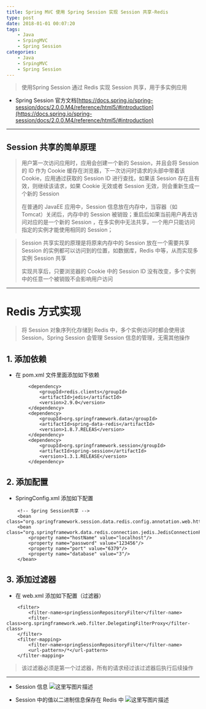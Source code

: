 ```yaml
---
title: Spring MVC 使用 Spring Session 实现 Session 共享-Redis
type: post
date: 2018-01-01 00:07:20
tags:
    - Java
    - SrpingMVC 
    - Spring Session
categories: 
    - Java
    - SrpingMVC 
    - Spring Session
---
```

> 使用Spring Session 通过 Redis 实现 Session 共享，用于多实例应用

- Spring Session 官方文档[https://docs.spring.io/spring-session/docs/2.0.0.M4/reference/html5/#introduction](https://docs.spring.io/spring-session/docs/2.0.0.M4/reference/html5/#introduction)


----------
## Session 共享的简单原理
> 用户第一次访问应用时，应用会创建一个新的 Session，并且会将 Session 的 ID 作为 Cookie 缓存在浏览器，下一次访问时请求的头部中带着该 Cookie，应用通过获取的 Session ID 进行查找，如果该 Session 存在且有效，则继续该请求，如果 Cookie 无效或者 Session 无效，则会重新生成一个新的 Session
> 
> 在普通的 JavaEE 应用中，Session 信息放在内存中，当容器（如 Tomcat）关闭后，内存中的 Session 被销毁；重启后如果当前用户再去访问对应的是一个新的 Session ，在多实例中无法共享，一个用户只能访问指定的实例才能使用相同的 Session；
> 

> Session 共享实现的原理是将原来内存中的 Session 放在一个需要共享 Session 的实例都可以访问到的位置，如数据库，Redis 中等，从而实现多实例 Session 共享
> 
> 实现共享后，只要浏览器的 Cookie 中的 Session ID 没有改变，多个实例中的任意一个被销毁不会影响用户访问

----------
# Redis 方式实现
> 将 Session 对象序列化存储到 Redis 中，多个实例访问时都会使用该 Session，Spring Session 会管理 Session 信息的管理，无需其他操作

## 1. 添加依赖
- 在 pom.xml 文件里面添加如下依赖
```
        <dependency>
            <groupId>redis.clients</groupId>
            <artifactId>jedis</artifactId>
            <version>2.9.0</version>
        </dependency>
        <dependency>
            <groupId>org.springframework.data</groupId>
            <artifactId>spring-data-redis</artifactId>
            <version>1.8.7.RELEAS</version>
        </dependency>
        <dependency>
            <groupId>org.springframework.session</groupId>
            <artifactId>spring-session</artifactId>
            <version>1.3.1.RELEASE</version>
        </dependency>

```

## 2. 添加配置
- SpringConfig.xml 添加如下配置
```
    <!-- Spring Session共享 -->
    <bean class="org.springframework.session.data.redis.config.annotation.web.http.RedisHttpSessionConfiguration"/>
    <bean class="org.springframework.data.redis.connection.jedis.JedisConnectionFactory">
        <property name="hostName" value="localhost"/>
        <property name="password" value="123456"/>
        <property name="port" value="6379"/>
        <property name="database" value="3"/>
    </bean>

```

## 3. 添加过滤器
- 在 web.xml 添加如下配置（过滤器）

```
    <filter>
        <filter-name>springSessionRepositoryFilter</filter-name>
        <filter-class>org.springframework.web.filter.DelegatingFilterProxy</filter-class>
    </filter>
    <filter-mapping>
        <filter-name>springSessionRepositoryFilter</filter-name>
        <url-pattern>/*</url-pattern>
    </filter-mapping>
```
> 该过滤器必须是第一个过滤器，所有的请求经过该过滤器后执行后续操作

------------------

- Session 信息
![这里写图片描述](http://img.blog.csdn.net/20170927194347149?watermark/2/text/aHR0cDovL2Jsb2cuY3Nkbi5uZXQvdTAxMzM2MDg1MA==/font/5a6L5L2T/fontsize/400/fill/I0JBQkFCMA==/dissolve/70/gravity/SouthEast)

- Session 中的值以二进制信息保存在 Redis 中
![这里写图片描述](http://img.blog.csdn.net/20170927194422498?watermark/2/text/aHR0cDovL2Jsb2cuY3Nkbi5uZXQvdTAxMzM2MDg1MA==/font/5a6L5L2T/fontsize/400/fill/I0JBQkFCMA==/dissolve/70/gravity/SouthEast)